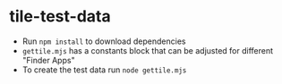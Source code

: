 # tile-test-data

- Run `npm install` to download dependencies
- `gettile.mjs` has a constants block that can be adjusted for different "Finder Apps"
- To create the test data run `node gettile.mjs`
